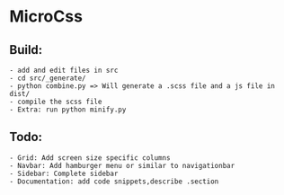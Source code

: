 # MicroCss

## Build: 
    - add and edit files in src
    - cd src/_generate/
    - python combine.py => Will generate a .scss file and a js file in dist/
    - compile the scss file
    - Extra: run python minify.py

## Todo: 
    - Grid: Add screen size specific columns
    - Navbar: Add hamburger menu or similar to navigationbar
    - Sidebar: Complete sidebar 
    - Documentation: add code snippets,describe .section
